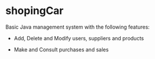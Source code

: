 # shopingCar

Basic Java management system with the following features:

* Add, Delete and Modify users, suppliers and products

* Make and Consult purchases and sales
